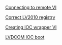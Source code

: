[Connecting to remote VI](Connecting-to-remote-vi)

[Correct LV2010 registry](Correct-LV2010-registry)

[Creating IOC wrapper VI](Creating-IOC-wrapper-VI)

[LVDCOM IOC boot](LVDCOM-IOC-boot)